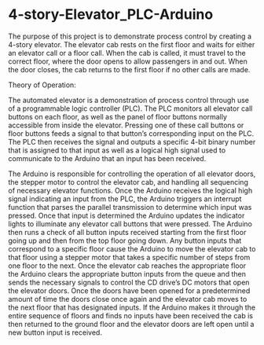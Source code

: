 # 4-story-Elevator_PLC-Arduino
The purpose of this project is to demonstrate process control by creating a 4-story elevator. The elevator cab rests on the first floor and waits for either an elevator call or a floor call. When the cab is called, it must travel to the correct floor, where the door opens to allow passengers in and out. When the door closes, the cab returns to the first floor if no other calls are made.

Theory of Operation:

The automated elevator is a demonstration of process control through use of a programmable logic controller (PLC). The PLC monitors all elevator call buttons on each floor, as well as the panel of floor buttons normally accessible from inside the elevator. Pressing one of these call buttons or floor buttons feeds a signal to that button’s corresponding input on the PLC. The PLC then receives the signal and outputs a specific 4-bit binary number that is assigned to that input as well as a logical high signal used to communicate to the Arduino that an input has been received.

The Arduino is responsible for controlling the operation of all elevator doors, the stepper motor to control the elevator cab, and handling all sequencing of necessary elevator functions. Once the Arduino receives the logical high signal indicating an input from the PLC, the Arduino triggers an interrupt function that parses the parallel transmission to determine which input was pressed. Once that input is determined the Arduino updates the indicator lights to illuminate any elevator call buttons that were pressed. The Arduino then runs a check of all button inputs received starting from the first floor going up and then from the top floor going down. Any button inputs that correspond to a specific floor cause the Arduino to move the elevator cab to that floor using a stepper motor that takes a specific number of steps from one floor to the next. Once the elevator cab reaches the appropriate floor the Arduino clears the appropriate button inputs from the queue and then sends the necessary signals to control the CD drive’s DC motors that open the elevator doors. Once the doors have been opened for a predetermined amount of time the doors close once again and the elevator cab moves to the next floor that has designated inputs. If the Arduino makes it through the entire sequence of floors and finds no inputs have been received the cab is then returned to the ground floor and the elevator doors are left open until a new button input is received.

